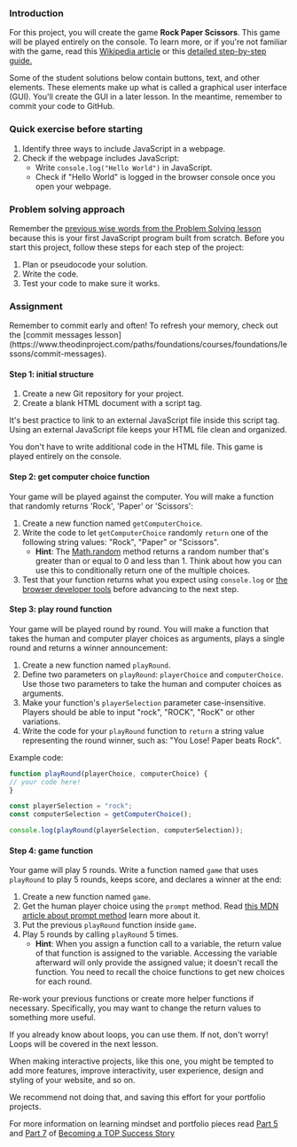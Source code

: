 ### Introduction

For this project, you will create the game **Rock Paper Scissors**. This game will be played entirely on the console. To learn more, or if you're not familiar with the game, read this [Wikipedia article](https://en.wikipedia.org/wiki/Rock%E2%80%93paper%E2%80%93scissors) or this [detailed step-by-step guide.](https://www.wikihow.com/Play-Rock,-Paper,-Scissors)

<div class="lesson-note">
Some of the student solutions below contain buttons, text, and other elements. These elements make up what is called a graphical user interface (GUI). You'll create the GUI in a later lesson. In the meantime, remember to commit your code to GitHub.
</div>

### Quick exercise before starting

1. Identify three ways to include JavaScript in a webpage.
2. Check if the webpage includes JavaScript:
   - Write `console.log("Hello World")` in JavaScript.
   - Check if "Hello World" is logged in the browser console once you open your webpage.

### Problem solving approach
Remember the [previous wise words from the Problem Solving lesson](https://www.theodinproject.com/lessons/foundations-problem-solving) because this is your first JavaScript program built from scratch. Before you start this project, follow these steps for each step of the project:

1. Plan or pseudocode your solution.
2. Write the code.
3. Test your code to make sure it works.

### Assignment

<div class="lesson-content__panel" markdown="1">
Remember to commit early and often! To refresh your memory, check out the [commit messages lesson](https://www.theodinproject.com/paths/foundations/courses/foundations/lessons/commit-messages).

#### Step 1: initial structure

1. Create a new Git repository for your project.
1. Create a blank HTML document with a script tag.

It's best practice to link to an external JavaScript file inside this script tag. Using an external JavaScript file keeps your HTML file clean and organized.

You don't have to write additional code in the HTML file. This game is played entirely on the console.

#### Step 2: get computer choice function

Your game will be played against the computer. You will make a function that randomly returns 'Rock', 'Paper' or 'Scissors':

1. Create a new function named `getComputerChoice`.
1. Write the code to let `getComputerChoice` randomly `return` one of the following string values: "Rock", "Paper" or "Scissors".
   - **Hint**: The [Math.random](https://developer.mozilla.org/en-US/docs/Web/JavaScript/Reference/Global_Objects/Math/random) method returns a random number that's greater than or equal to 0 and less than 1. Think about how you can use this to conditionally return one of the multiple choices.
1. Test that your function returns what you expect using `console.log` or [the browser developer tools](https://www.theodinproject.com/lessons/foundations-javascript-developer-tools) before advancing to the next step.

#### Step 3: play round function

Your game will be played round by round. You will make a function that takes the human and computer player choices as arguments, plays a single round and returns a winner announcement:

1. Create a new function named `playRound`.
1. Define two parameters on `playRound`: `playerChoice` and `computerChoice`. Use those two parameters to take the human and computer choices as arguments.
1. Make your function's `playerSelection` parameter case-insensitive. Players should be able to input "rock", "ROCK", "RocK" or other variations.
1. Write the code for your `playRound` function to `return` a string value representing the round winner, such as: "You Lose! Paper beats Rock".

Example code:

~~~javascript
function playRound(playerChoice, computerChoice) {
// your code here!
}

const playerSelection = "rock";
const computerSelection = getComputerChoice();

console.log(playRound(playerSelection, computerSelection));
~~~

#### Step 4: game function
Your game will play 5 rounds. Write a function named `game` that uses `playRound` to play 5 rounds, keeps score, and declares a winner at the end:

1. Create a new function named `game`.
1. Get the human player choice using the `prompt` method. Read [this MDN article about prompt method](https://developer.mozilla.org/en-US/docs/Web/API/Window/prompt) learn more about it.
1. Put the previous `playRound` function inside `game`.
1. Play 5 rounds by calling `playRound` 5 times.
   - **Hint**: When you assign a function call to a variable, the return value of that function is assigned to the variable. Accessing the variable afterward will only provide the assigned value; it doesn't recall the function. You need to recall the choice functions to get new choices for each round.

Re-work your previous functions or create more helper functions if necessary. Specifically, you may want to change the return values to something more useful.

If you already know about loops, you can use them. If not, don't worry! Loops will be covered in the next lesson.

</div>
<div class="lesson-note" markdown="1">
When making interactive projects, like this one, you might be tempted to add more features, improve interactivity, user experience, design and styling of your website, and so on.

We recommend not doing that, and saving this effort for your portfolio projects.

For more information on learning mindset and portfolio pieces read [Part 5](https://dev.to/theodinproject/learning-code-f56) and [Part 7](https://dev.to/theodinproject/strategically-building-your-portfolio-1km4) of [Becoming a TOP Success Story](https://dev.to/theodinproject/becoming-a-top-success-story-mindset-3dp2)
</div>
